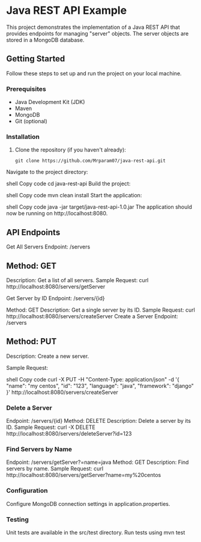 # Java REST API Example

This project demonstrates the implementation of a Java REST API that provides endpoints for managing "server" objects. The server objects are stored in a MongoDB database. 

## Getting Started

Follow these steps to set up and run the project on your local machine.

### Prerequisites

- Java Development Kit (JDK)
- Maven
- MongoDB
- Git (optional)

### Installation

1. Clone the repository (if you haven't already):

   ```shell
   git clone https://github.com/Mrparam07/java-rest-api.git
Navigate to the project directory:

shell
Copy code
cd java-rest-api
Build the project:

shell
Copy code
mvn clean install
Start the application:

shell
Copy code
java -jar target/java-rest-api-1.0.jar
The application should now be running on http://localhost:8080.

## API Endpoints

Get All Servers
Endpoint: /servers

## Method: GET
Description: Get a list of all servers.
Sample Request: curl http://localhost:8080/servers/getServer

Get Server by ID
Endpoint: /servers/{id}

Method: GET
Description: Get a single server by its ID.
Sample Request: curl http://localhost:8080/servers/createServer
Create a Server
Endpoint: /servers

## Method: PUT

Description: Create a new server.

Sample Request:

shell
Copy code
curl -X PUT -H "Content-Type: application/json" -d '{
    "name": "my centos",
    "id": "123",
    "language": "java",
    "framework": "django"
}'
http://localhost:8080/servers/createServer

### Delete a Server
Endpoint: /servers/{id}
Method: DELETE
Description: Delete a server by its ID.
Sample Request: curl -X DELETE http://localhost:8080/servers/deleteServer?id=123

### Find Servers by Name
Endpoint: /servers/getServer?=name=java
Method: GET
Description: Find servers by name.
Sample Request: curl http://localhost:8080/servers/getServer?name=my%20centos

### Configuration
Configure MongoDB connection settings in application.properties.

### Testing
Unit tests are available in the src/test directory. Run tests using mvn test
